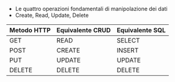 - Le quattro operazioni fondamentali di manipolazione dei dati
- Create, Read, Update, Delete

| Metodo HTTP | Equivalente CRUD | Equivalente SQL |
| ----------- | ---------------- | --------------- |
| GET         | READ             | SELECT          |
| POST        | CREATE           | INSERT          |
| PUT         | UPDATE           | UPDATE          |
| DELETE      | DELETE           | DELETE          |
